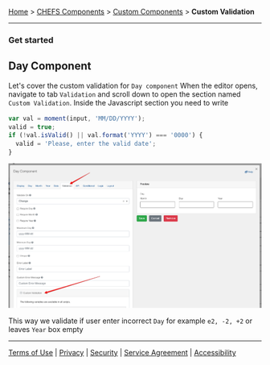 [Home](index) > [CHEFS Components](Components) > [Custom Components](Custom-components) > **Custom Validation**
***

### Get started

## Day Component

Let's cover the custom validation for `Day component`
When the editor opens, navigate to tab `Validation` and scroll down to open the section named `Custom Validation`. Inside the Javascript section you need to write
```javascript
var val = moment(input, 'MM/DD/YYYY');
valid = true;
if (!val.isValid() || val.format('YYYY') === '0000') {
  valid = 'Please, enter the valid date';
}
```
![img](images/custom-validation.png)

This way we validate if user enter incorrect `Day` for example `e2, -2, +2` or leaves `Year` box empty

***
[Terms of Use](Terms-of-Use) | [Privacy](Privacy) | [Security](Security) | [Service Agreement](Service-Agreement) | [Accessibility](Accessibility)
